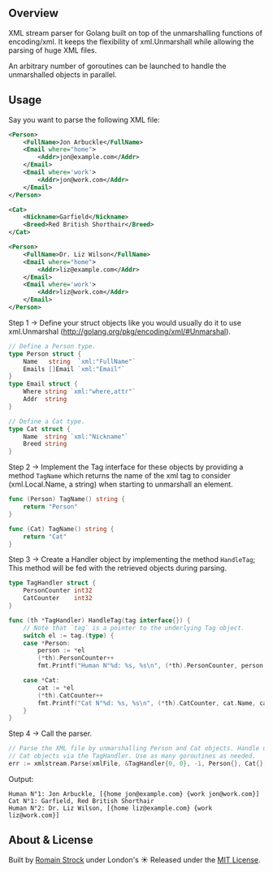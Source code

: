 ## Overview

XML stream parser for Golang built on top of the unmarshalling functions of encoding/xml.
It keeps the flexibility of xml.Unmarshall while allowing the parsing of huge XML files.

An arbitrary number of goroutines can be launched to handle the unmarshalled objects in parallel.


## Usage

Say you want to parse the following XML file:

```xml
<Person>
	<FullName>Jon Arbuckle</FullName>
	<Email where="home">
		<Addr>jon@example.com</Addr>
	</Email>
	<Email where='work'>
		<Addr>jon@work.com</Addr>
	</Email>
</Person>

<Cat>
	<Nickname>Garfield</Nickname>
	<Breed>Red British Shorthair</Breed>
</Cat>

<Person>
	<FullName>Dr. Liz Wilson</FullName>
	<Email where="home">
		<Addr>liz@example.com</Addr>
	</Email>
	<Email where='work'>
		<Addr>liz@work.com</Addr>
	</Email>
</Person>
```

Step 1 → Define your struct objects like you would usually do it to use xml.Unmarshal
(http://golang.org/pkg/encoding/xml/#Unmarshal).

```Go
// Define a Person type.
type Person struct {
	Name   string  `xml:"FullName"`
	Emails []Email `xml:"Email"`
}
type Email struct {
	Where string `xml:"where,attr"`
	Addr  string
}

// Define a Cat type.
type Cat struct {
	Name  string `xml:"Nickname"`
	Breed string
}
```

Step 2 → Implement the Tag interface for these objects by providing a method `TagName` which returns
the name of the xml tag to consider (xml.Local.Name, a string) when starting to unmarshall an element.

```Go
func (Person) TagName() string {
	return "Person"
}

func (Cat) TagName() string {
	return "Cat"
}
```

Step 3 → Create a Handler object by implementing the method `HandleTag`; This method will be fed with
the retrieved objects during parsing.

```Go
type TagHandler struct {
	PersonCounter int32
	CatCounter    int32
}

func (th *TagHandler) HandleTag(tag interface{}) {
	// Note that `tag` is a pointer to the underlying Tag object.
	switch el := tag.(type) {
	case *Person:
		person := *el
		(*th).PersonCounter++
		fmt.Printf("Human N°%d: %s, %s\n", (*th).PersonCounter, person.Name, person.Emails)

	case *Cat:
		cat := *el
		(*th).CatCounter++
		fmt.Printf("Cat N°%d: %s, %s\n", (*th).CatCounter, cat.Name, cat.Breed)
	}
}
```

Step 4 → Call the parser.

```Go
// Parse the XML file by unmarshalling Person and Cat objects. Handle unmarshalled Person and
// Cat objects via the TagHandler. Use as many goroutines as needed.
err := xmlstream.Parse(xmlFile, &TagHandler{0, 0}, -1, Person{}, Cat{})
```

Output:

	Human N°1: Jon Arbuckle, [{home jon@example.com} {work jon@work.com}]
	Cat N°1: Garfield, Red British Shorthair
	Human N°2: Dr. Liz Wilson, [{home liz@example.com} {work liz@work.com}]


## About & License

Built by [Romain Strock](http://www.romainstrock.com) under London's ☀
Released under the [MIT License](https://github.com/srom/xmlstream/blob/master/LICENSE).
